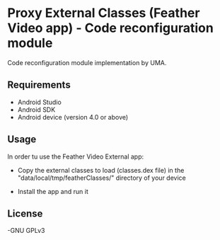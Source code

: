 # Proxy External Classes (Feather Video app) - Code reconfiguration module

Code reconfiguration module implementation by UMA.

## Requirements

- Android Studio
- Android SDK
- Android device (version 4.0 or above)

## Usage

In order tu use the Feather Video External app:

- Copy the external classes to load (classes.dex file) in the "data/local/tmp/featherClasses/"
directory of your device

- Install the app and run it

## License

-GNU GPLv3
